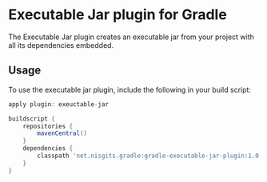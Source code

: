 # Executable Jar plugin for Gradle

The Executable Jar plugin creates an executable jar from your project with all its dependencies embedded.

## Usage
To use the executable jar plugin, include the following in your build script:

```groovy
apply plugin: exeuctable-jar

buildscript {
    repositories {
        mavenCentral()
    }
    dependencies {
        classpath 'net.nisgits.gradle:gradle-executable-jar-plugin:1.0'
    }
}
```